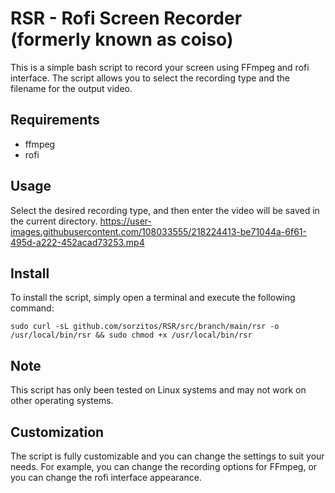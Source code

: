 # RSR - Rofi Screen Recorder (formerly known as coiso)
This is a simple bash script to record your screen using FFmpeg and rofi interface. The script allows you to select the recording type and the filename for the output video.

## Requirements
- ffmpeg
- rofi

## Usage
Select the desired recording type, and then enter the video will be saved in the current directory.
https://user-images.githubusercontent.com/108033555/218224413-be71044a-6f61-495d-a222-452acad73253.mp4

## Install
To install the script, simply open a terminal and execute the following command:

```
sudo curl -sL github.com/sorzitos/RSR/src/branch/main/rsr -o /usr/local/bin/rsr && sudo chmod +x /usr/local/bin/rsr
```

## Note
This script has only been tested on Linux systems and may not work on other operating systems.

## Customization
The script is fully customizable and you can change the settings to suit your needs. For example, you can change the recording options for FFmpeg, or you can change the rofi interface appearance.
